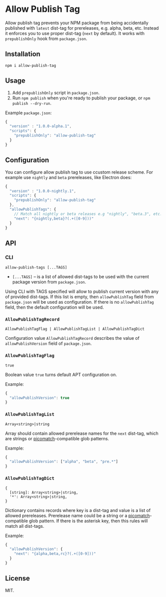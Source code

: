 # Allow Publish Tag

Allow publish tag prevents your NPM package from being accidentally
published with `latest` dist-tag for prereleases, e.g. alpha, beta, etc. Instead it
enforces you to use proper dist-tag (`next` by default). It works with
`prepublishOnly` hook from `package.json`.

## Installation

```
npm i allow-publish-tag
```

## Usage

1. Add `prepublishOnly` script in `package.json`.
2. Run `npm publish` when you're ready to publish your package, or `npm publish --dry-run`.

Example `package.json`:
```js
{
  "version" : "1.0.0-alpha.1",
  "scripts": {
    "prepublishOnly": "allow-publish-tag"
  }
}
```

## Configuration

You can configure allow publish tag to use ccustom release scheme. For example use `nightly` and
`beta` prereleases, like Electron does:

```js
{
  "version" : "1.0.0-nightly.1",
  "scripts": {
    "prepublishOnly": "allow-publish-tag"
  },
  "allowPublishTags": {
    // Match all nightly or beta releases e.g "nightly", "beta.3", etc.
    "next": "{nightly,beta}?(.+([0-9]))"
  }
}
```

## API

### CLI

```text
allow-publish-tags [...TAGS]
```

* `[...TAGS]` – is a list of allowed dist-tags to be used with the current package version from `package.json`.

Using CLI with TAGS specified will allow to publish current version with any of provided dist-tags. If this
list is empty, then `allowPublishTag` field from `package.json` will be used as configuration. If there is
no `allowPublishTag` field, then the default configuration will be used.

### `AllowPublishTagRecord`


```text
AllowPublishTagFlag | AllowPublishTagList | AllowPublishTagDict
```

Configuration value `AllowPublishTagRecord` describes the value of `allowPublishVersion` field of `package.json`.

### `AllowPublishTagFlag`

```text
true
```

Boolean value `true` turns default APT configuration on.

Example:

```js
{
  "allowPublishVersion": true
}
```

### `AllowPublishTagList`

```text
Array<string>|string
```

Array should contain allowed prerelease names for the `next` dist-tag, which are strings or [picomatch](https://npmjs.com/package/picomatch)-compatible glob patterns.

Example:

```js
{
  "allowPublishVersion": ["alpha", "beta", "pre.*"]
}
```

### `AllowPublishTagDict`

```text
{
  [string]: Array<string>|string,
  '*': Array<string>|string,
}
```

Dictionary contains records where key is a dist-tag and value is a list of allowed prereleases. Prerelease name could be a string or a [picomatch](https://npmjs.com/package/picomatch)-compatible glob pattern. If there is the asterisk key, then
this rules will match all dist-tags.

Example:

```js
{
  "allowPublishVersion": {
    "next": "{alpha,beta,rc}?(.+([0-9]))"
  }
}
```

## License

MIT.
